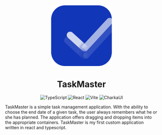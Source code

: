 <p align="center">
  <img width="200" src="./src/assets/logo.svg">
</p>

<h1 align="center">TaskMaster</h1>

<div align="center">
  
![TypeScript](https://img.shields.io/badge/TypeScript-007ACC?style=for-the-badge&logo=typescript&logoColor=white)
![React](https://img.shields.io/badge/React-20232A?style=for-the-badge&logo=react&logoColor=61DAFB)
![Vite](https://img.shields.io/badge/Vite-B73BFE?style=for-the-badge&logo=vite&logoColor=FFD62E)
![CharkaUI](https://img.shields.io/badge/Chakra--UI-319795?style=for-the-badge&logo=chakra-ui&logoColor=white)

</div>

<p>
TaskMaster is a simple task management application. With the ability to choose the end date of a given task, the user always remembers what he or she has planned. The application offers dragging and dropping items into the appropriate containers. 
TaskMaster is my first custom application written in react and typescript. 
</p>
